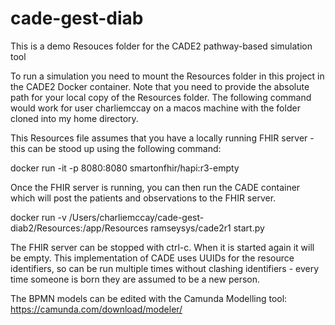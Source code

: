 # cade-gest-diab
This is a demo Resouces folder for the CADE2 pathway-based simulation tool

To run a simulation you need to mount the Resources folder in this project in the CADE2 Docker container.  Note that you need to provide the absolute path for your local copy of the Resources folder.  The following command would work for user charliemccay on a macos machine with the folder cloned into my home directory.

This Resources file assumes that you have a locally running FHIR server - this can be stood up using the following command:

docker run -it -p 8080:8080 smartonfhir/hapi:r3-empty

Once the FHIR server is running, you can then run the CADE container which will post the patients and observations to the FHIR server.

docker run -v /Users/charliemccay/cade-gest-diab2/Resources:/app/Resources ramseysys/cade2r1 start.py

The FHIR server can be stopped with ctrl-c.  When it is started again it will be empty.  This implementation of CADE uses UUIDs for the resource identifiers, so can be run multiple times without clashing identifiers - every time someone is born they are assumed to be a new person.

The BPMN models can be edited with the Camunda Modelling tool: https://camunda.com/download/modeler/
